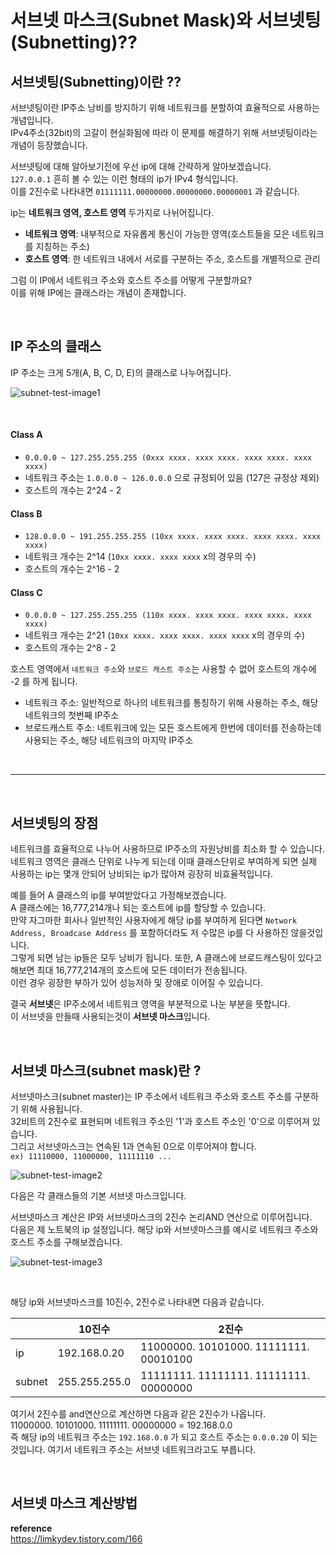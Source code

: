 # **서브넷 마스크(Subnet Mask)와 서브넷팅(Subnetting)??**

## **서브넷팅(Subnetting)이란 ??**

서브넷팅이란 IP주소 낭비를 방지하기 위해 네트워크를 분할하여 효율적으로 사용하는 개념입니다.  
IPv4주소(32bit)의 고갈이 현실화됨에 따라 이 문제를 해결하기 위해 서브넷팅이라는 개념이 등장했습니다.  

서브넷팅에 대해 알아보기전에 우선 ip에 대해 간략하게 알아보겠습니다.  
`127.0.0.1` 흔히 볼 수 있는 이런 형태의 ip가 IPv4 형식입니다.  
이를 2진수로 나타내면 `01111111.00000000.00000000.00000001` 과 같습니다.  

ip는 __네트워크 영역, 호스트 영역__ 두가지로 나뉘어집니다.

- __네트워크 영역__: 내부적으로 자유롭게 통신이 가능한 영역(호스트들을 모은 네트워크를 지칭하는 주소)
- __호스트 영역__: 한 네트워크 내에서 서로를 구분하는 주소, 호스트를 개별적으로 관리  

그럼 이 IP에서 네트워크 주소와 호스트 주소를 어떻게 구분할까요?  
이를 위해 IP에는 클래스라는 개념이 존재합니다.

<br>

## __IP 주소의 클래스__

IP 주소는 크게 5개(A, B, C, D, E)의 클래스로 나누어집니다.

![subnet-test-image1](https://user-images.githubusercontent.com/28802545/220924131-0999ab05-ddf3-48ce-bc46-09dbaab7d053.png)

<br>

#### __Class A__
- `0.0.0.0 ~ 127.255.255.255 (0xxx xxxx. xxxx xxxx. xxxx xxxx. xxxx xxxx)`
- 네트워크 주소는 `1.0.0.0 ~ 126.0.0.0` 으로 규정되어 있음 (127은 규정상 제외)
- 호스트의 개수는 2^24 - 2

#### __Class B__
- `128.0.0.0 ~ 191.255.255.255 (10xx xxxx. xxxx xxxx. xxxx xxxx. xxxx xxxx)`
- 네트워크 개수는 2^14 (`10xx xxxx. xxxx xxxx` x의 경우의 수)
- 호스트의 개수는 2^16 - 2

#### __Class C__
- `0.0.0.0 ~ 127.255.255.255 (110x xxxx. xxxx xxxx. xxxx xxxx. xxxx xxxx)`
- 네트워크 개수는 2^21 (`10xx xxxx. xxxx xxxx. xxxx xxxx` x의 경우의 수)
- 호스트의 개수는 2^8 - 2


호스트 영역에서 `네트워크 주소`와 `브로드 캐스트 주소`는 사용할 수 없어 호스트의 개수에 -2 를 하게 됩니다.  
- 네트워크 주소: 일반적으로 하나의 네트워크를 통칭하기 위해 사용하는 주소, 해당 네트워크의 첫번째 IP주소
- 브로드캐스트 주소: 네트워크에 있는 모든 호스트에게 한번에 데이터를 전송하는데 사용되는 주소, 해당 네트워크의 마지막 IP주소

<br>
<hr>
<br>

## **서브넷팅의 장점**

네트워크를 효율적으로 나누어 사용하므로 IP주소의 자원낭비를 최소화 할 수 있습니다.  
네트워크 영역은 클래스 단위로 나누게 되는데 이때 클래스단위로 부여하게 되면 실제 사용하는 ip는 몇개 안되어 낭비되는 ip가 많아져 굉장히 비효율적입니다.  

예를 들어 A 클래스의 ip를 부여받았다고 가정해보겠습니다.  
A 클래스에는 16,777,214개나 되는 호스트에 ip를 할당할 수 있습니다.  
만약 자그마한 회사나 일반적인 사용자에게 해당 ip를 부여하게 된다면 `Network Address, Broadcase Address` 를 포함하더라도 저 수많은 ip를 다 사용하진 않을것입니다.  
그렇게 되면 남는 ip들은 모두 낭비가 됩니다. 또한, A 클래스에 브로드캐스팅이 있다고 해보면 최대 16,777,214개의 호스트에 모든 데이터가 전송됩니다.  
이런 경우 굉장한 부하가 있어 성능저하 및 장애로 이어질 수 있습니다.

결국 **서브넷**은 IP주소에서 네트워크 영역을 부분적으로 나눈 부분을 뜻합니다.  
이 서브넷을 만들때 사용되는것이 **서브넷 마스크**입니다.

<br>

## **서브넷 마스크(subnet mask)란 ?**

서브넷마스크(subnet master)는 IP 주소에서 네트워크 주소와 호스트 주소를 구분하기 위해 사용됩니다.   
32비트의 2진수로 표현되며 네트워크 주소인 '1'과 호스트 주소인 '0'으로 이루어져 있습니다.  
그리고 서브넷마스크는 연속된 1과 연속된 0으로 이루어져야 합니다.  
`ex) 11110000, 11000000, 11111110 ...`  

![subnet-test-image2](https://user-images.githubusercontent.com/28802545/222728884-ccc2e39f-89ba-4789-b120-0a2b962cc22c.png)

다음은 각 클래스들의 기본 서브넷 마스크입니다.  

서브넷마스크 계산은 IP와 서브넷마스크의 2진수 논리AND 연산으로 이루어집니다.  
다음은 제 노트북의 ip 설정입니다. 해당 ip와 서브넷마스크를 예시로 네트워크 주소와 호스트 주소를 구해보겠습니다.

![subnet-test-image3](https://user-images.githubusercontent.com/28802545/222729234-efdaad75-36ba-4d76-887f-64cf2e1bda4d.png)

<br>

해당 ip와 서브넷마스크를 10진수, 2진수로 나타내면 다음과 같습니다.

|  | 10진수  | 2진수   |
| --- | ----- | ------ |
| ip   | 192.168.0.20 | 11000000. 10101000. 11111111. 00010100   |
| subnet  | 255.255.255.0 | 11111111. 11111111. 11111111. 00000000 |

여기서 2진수를 and연산으로 계산하면 다음과 같은 2진수가 나옵니다.  
11000000. 10101000. 11111111. 00000000 = 192.168.0.0  
즉 해당 ip의 네트워크 주소는 `192.168.0.0` 가 되고 호스트 주소는 `0.0.0.20` 이 되는것입니다.
여기서 네트워크 주소는 서브넷 네트워크라고도 부릅니다.

<!-- ![subnet-test-image4](https://user-images.githubusercontent.com/28802545/222734815-062cfad9-18e1-47c6-a70b-614caf2fc8b3.png) -->

<br>

## **서브넷 마스크 계산방법**





**reference**  
https://limkydev.tistory.com/166